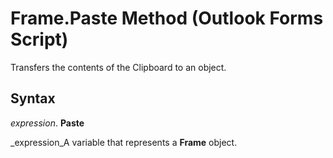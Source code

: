 
# Frame.Paste Method (Outlook Forms Script)

Transfers the contents of the Clipboard to an object.


## Syntax

 _expression_. **Paste**

 _expression_A variable that represents a  **Frame** object.

